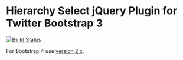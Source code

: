 # Hierarchy Select jQuery Plugin for Twitter Bootstrap 3

[![Build Status](https://travis-ci.com/NeoFusion/hierarchy-select.svg?branch=v1)](https://travis-ci.com/NeoFusion/hierarchy-select)

For Bootstrap 4 use [version 2.x](https://github.com/NeoFusion/hierarchy-select/tree/v2).
